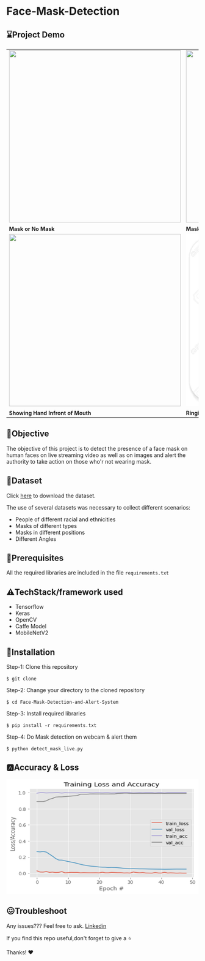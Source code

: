 # Face-Mask-Detection
## ⌛**Project Demo**
<table> 
  <tr>
    <td><img src="Images/gif-1.gif" width=450 height=450></td>
    <td><img src="Images/gif-2.gif" width=450 height=450></td>    
  </tr>
  <tr>
    <td><b>Mask or No Mask</b></td>
    <td><b>Mask Under the Nose</b></td>
  </tr>
  <tr>
    <td><img src="Images/gif-3.gif" width=450 height=450></td>
     <td><img src="Images/Alarm Image.jpg" width=450 height=450></td>
  </tr>
   <tr>
    <td><b>Showing Hand Infront of Mouth</b></td>
    <td><b>Ringing Alarm</b></td>
  </tr>
 </table>
 
 ## 📌**Objective**
The objective of this project is to detect the presence of a face mask on human faces on live streaming video as well as on images and alert the authority to take action on those who'r not wearing mask.

## 📁**Dataset**
Click [here](https://www.kaggle.com/prithwirajmitra/covid-face-mask-detection-dataset) to download the dataset.

The use of several datasets was necessary to collect different scenarios:
- People of different racial and ethnicities
- Masks of different types
- Masks in different positions
- Different Angles

## 🔑**Prerequisites**
All the required libraries are included in the file <code>requirements.txt</code>

## ⚠️**TechStack/framework used**
- Tensorflow
- Keras
- OpenCV
- Caffe Model
- MobileNetV2

## 🚀**Installation**
Step-1: Clone this repository
```
$ git clone 
```
Step-2: Change your directory to the cloned repository
```
$ cd Face-Mask-Detection-and-Alert-System
```
Step-3: Install required libraries
```
$ pip install -r requirements.txt
```
Step-4: Do Mask detection on webcam & alert them
```
$ python detect_mask_live.py
```

## 🅰️**Accuracy & Loss**
<img src="Images/loss_accuracy_img.png" style="width:800px;height:300px;">


## 😖Troubleshoot
Any issues??? Feel free to ask. [Linkedin]()

If you find this repo useful,don't forget to give a ⭐

Thanks! ❤️
